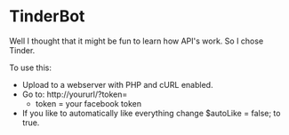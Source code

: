 TinderBot
=========
Well I thought that it might be fun to learn how API's work.
So I chose Tinder.

To use this:
 - Upload to a webserver with PHP and cURL enabled.
 - Go to: http://yoururl/?token=
   - token = your facebook token
 - If you like to automatically like everything change $autoLike = false; to true.